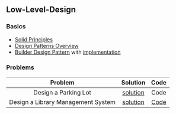 ## Low-Level-Design

### Basics
- [Solid Principles](./SolidPrinciples/SolidPrinciples.md)
- [Design Patterns Overview](./DesignPatterns/DesignPatterns.md)
- [Builder Design Pattern](./DesignPatterns/Builder.md) with [implementation](./implementation/builder)

### Problems

|              Problem               |                                  Solution                                   |                                 Code                                  |
|:----------------------------------:|:---------------------------------------------------------------------------:|:---------------------------------------------------------------------:|
|        Design a Parking Lot        |         [solution](./Problems/Design%20a%20Parking%20Lot/Readme.md)         |                                 Code                                  |
| Design a Library Management System | [solution](./Problems/Design%20a%20Library%20Management%20System/Readme.md) | [Code](./Problems/Design%20a%20Library%20Management%20System/code.md) |